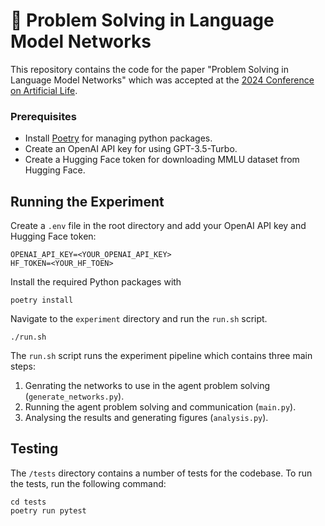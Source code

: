 # 🧬 Problem Solving in Language Model Networks

This repository contains the code for the paper "Problem Solving in Language Model Networks" which was accepted at the [2024 Conference on Artificial Life](https://2024.alife.org/).

### Prerequisites

- Install [Poetry](https://python-poetry.org/) for managing python packages.
- Create an OpenAI API key for using GPT-3.5-Turbo.
- Create a Hugging Face token for downloading MMLU dataset from Hugging Face.

## Running the Experiment

Create a `.env` file in the root directory and add your OpenAI API key and Hugging Face token:
```
OPENAI_API_KEY=<YOUR_OPENAI_API_KEY>
HF_TOKEN=<YOUR_HF_TOEN>
```
Install the required Python packages with 
```
poetry install
```
Navigate to the `experiment` directory and run the `run.sh` script.

```
./run.sh
```

The `run.sh` script runs the experiment pipeline which contains three main steps:
1. Genrating the networks to use in the agent problem solving (`generate_networks.py`).
2. Running the agent problem solving and communication (`main.py`).
3. Analysing the results and generating figures (`analysis.py`).

## Testing
The `/tests` directory contains a number of tests for the codebase. To run the tests, run the following command:
```
cd tests
poetry run pytest
```